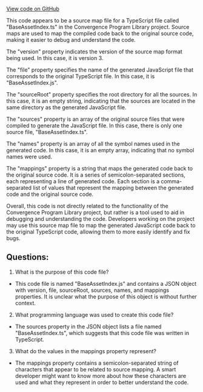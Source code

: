 [View code on GitHub](https://github.com/convergence-rfq/convergence-program-library/rfq/js/generated/types/BaseAssetIndex.js.map)

This code appears to be a source map file for a TypeScript file called "BaseAssetIndex.ts" in the Convergence Program Library project. Source maps are used to map the compiled code back to the original source code, making it easier to debug and understand the code. 

The "version" property indicates the version of the source map format being used. In this case, it is version 3. 

The "file" property specifies the name of the generated JavaScript file that corresponds to the original TypeScript file. In this case, it is "BaseAssetIndex.js". 

The "sourceRoot" property specifies the root directory for all the sources. In this case, it is an empty string, indicating that the sources are located in the same directory as the generated JavaScript file. 

The "sources" property is an array of the original source files that were compiled to generate the JavaScript file. In this case, there is only one source file, "BaseAssetIndex.ts". 

The "names" property is an array of all the symbol names used in the generated code. In this case, it is an empty array, indicating that no symbol names were used. 

The "mappings" property is a string that maps the generated code back to the original source code. It is a series of semicolon-separated sections, each representing a line of generated code. Each section is a comma-separated list of values that represent the mapping between the generated code and the original source code. 

Overall, this code is not directly related to the functionality of the Convergence Program Library project, but rather is a tool used to aid in debugging and understanding the code. Developers working on the project may use this source map file to map the generated JavaScript code back to the original TypeScript code, allowing them to more easily identify and fix bugs.
## Questions: 
 1. What is the purpose of this code file?
- This code file is named "BaseAssetIndex.js" and contains a JSON object with version, file, sourceRoot, sources, names, and mappings properties. It is unclear what the purpose of this object is without further context.

2. What programming language was used to create this code file?
- The sources property in the JSON object lists a file named "BaseAssetIndex.ts", which suggests that this code file was written in TypeScript.

3. What do the values in the mappings property represent?
- The mappings property contains a semicolon-separated string of characters that appear to be related to source mapping. A smart developer might want to know more about how these characters are used and what they represent in order to better understand the code.